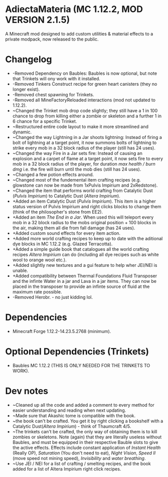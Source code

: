 # AdiectaMateria (MC 1.12.2, MOD VERSION 2.1.5)
A Minecraft mod designed to add custom utilities &amp; material effects to a private modpack, now released to the public.

# Changelog
- -Removed Dependency on Baubles: Baubles is now optional, but note that Trinkets will ony work with it installed.
- -Removed Tinkers Construct recipe for green heart canisters (they no longer exist).
- -Removed chest spawning for Trinkets.
- -Removed all MineFactoryReloaded interactions (mod not updated to 1.12.2).
- ~Changed the Trinket mob drop code slightly; they still have a 1 in 100 chance to drop from killing either a zombie or skeleton and a further 1 in 6 chance for a specific Trinket.
- ~Restructured entire code layout to make it more streamlined and dynamic.
- ~Changed the way Lightning in a Jar shoots lightning: Instead of firing a bolt of lightning at a target point, it now summons bolts of lightning to strike every mob in a 32 block radius of the player (still has 24 uses).
- ~Changed the way Fire in a Jar sets fire: Instead of causing an explosion and a carpet of flame at a target point, it now sets fire to every mob in a 32 block radius of the player, for duration *max health / burn dmg* i.e. the fire will burn until the mob dies (still has 24 uses).
- ~Changed a few potion effects around.
- ~Changed most of the fundemental item crafting recipes (e.g. glowstone can now be made from 1xPulvis Impirium and 2xRedstone).
- ~Changed the item that performs world crafting from Catalytic Dust (*Pulvis Impirium*) to Catalytic Dust (*Altera Impirium*).
- +Added an item Catalytic Dust (*Pulvis Impirium*). This item is a higher status version of Pulvis Impirium and right clicks blocks to change them (think of the philosopher's stone from EE2).
- +Added an item *The End in a Jar*. When used this will teleport every mob in a 32 block radius to the mobs original position + 100 blocks in the air, making them all die from fall damage (has 24 uses).
- +Added custom sound effects for every item action.
- +Added more world crafting recipes to keep up to date with the aditional dye blocks in MC 1.12.2 (e.g. Glazed Terracotta).
- +Added a simple guide book that catalogues all the world crafting recipes *Altera Impirium* can do (including all dye recipes such as white wool to orange wool etc.).
- +Added slightly new textures and a gui feature to help wher JEI/NEI is unable.
- +Added compatibility between Thermal Foundations Fluid Transposer and the infinte Water in a jar and Lava in a jar items. They can now be placed in the transposer to provide an infinte source of fluid at the maximum rate possible.
- -Removed Herobr. - no just kidding lol.

# Dependencies
- Minecraft Forge 1.12.2-14.23.5.2768 (minimum).

# Optional Dependencies (Trinkets)
- Baubles MC 1.12.2 (THIS IS ONLY NEEDED FOR THE TRINKETS TO WORK).

# Dev notes
- ~Cleaned up all the code and added a comment to every method for easier understanding and reading when next updating.
- ~Made sure that Akashic tome is compatible with the book.
- ~the book can't be crafted. You get it by right clicking a bookshelf with a Catalytic Dust(*Altera Impirium*) - think of Thaumcraft 4/5.
- ~The trinkets can't be crafted, the only way of obtaining them is to kill zombies or skeletons. Note (again) that they are literally useless without Baubles, and must be equipped in their respective Bauble slots to give the active effects. Effects include constant application of *Instant Health* (Really OP), *Saturation* (You don't need to eat), *Night Vision*, *Speed II* (move speed not mining speed), *Invisibility* and *water breathing*.
- ~Use JEI / NEI for a list of crafting / smelting recipes, and the book added for a list of Altera Impirium right click recipes.


